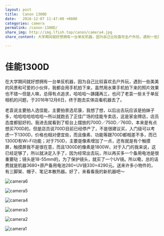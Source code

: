 ```yaml
---
layout: post
title:  Canon 1300D
date:   2016-12-07 11:47:00 +0800
categories: camera
permalink: /canon-1300D/
share_img: http://img.lfish.top/canon/camera4.jpg
share_content: 大学期间就好想拥有一台单反机器，因为自己比较喜欢去户外玩，遇到一些美美的风景和可爱的小伙伴...

---
```


# 佳能1300D
在大学期间就好想拥有一台单反机器，因为自己比较喜欢去户外玩，遇到一些美美的风景和可爱的小伙伴，我都会用手机拍下来，虽然用水果手机拍下来的照片效果也不错～但是人嘛，总得有点追求，哈哈哈～踌躇再三，也问了老袁一些关于单反相机的问题，于2016年12月6日，终于跑去实体店看机器去了。

老袁说主要拍人选佳能，主要拍景选尼康，我想了想，以后出去玩应该是拍妹子多，哈哈哈哈哈哈哈～所以就跑去了正佳广场的佳能专卖店，这是家金牌店，店员态度都挺好的。我进去就看到了柜台上摆放的700D／750D／760D，本来是有点想买700D的，但是店员说700D目前已经停产了，不是很建议买，入门级可以考虑一下1300D，价格也相对便宜些，而且像素、功能等跟700D都相差不多，而已1300D有Wi-Fi功能；对于750D，主要是像素增加了一点，还有就是有个触摸屏，触摸屏我不是很在意，而且1300D的像素是1800W，对于入门的我来说，这已经足够了，所以就决定入手了，因为经常出去玩，所以再买多一个备用电池是很重要哒；镜头是18-55mm的，为了保护镜头，就买了一个UV镜。所以嘞，总的话费就是机器3680+原产备用电池280+UV镜330=4290元。送来许多小物件的，有三脚架、帽子、笔记本散热器。好了，来看看我的新机器吧～

![camera6](http://img.lfish.top/canon/camera6.jpg)

![camera5](http://img.lfish.top/canon/camera5.jpg)

![camera4](http://img.lfish.top/canon/camera4.jpg)

![camera3](http://img.lfish.top/canon/camera3.jpg)

![camera2](http://img.lfish.top/canon/camera2.jpg?imageView/2/w/800)

![camera1](http://img.lfish.top/canon/camera1.jpg?imageView/2/w/800)

